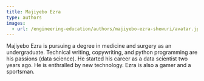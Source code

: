 ```yaml
---
title: Majiyebo Ezra
type: authors
images:
  - url: /engineering-education/authors/majiyebo-ezra-shewuri/avatar.jpg 
---
```

Majiyebo Ezra is pursuing a degree in medicine and surgery as an undergraduate. Technical writing, copywriting, and python programming are his passions (data science). He started his career as a data scientist two years ago. He is enthralled by new technology. Ezra is also a gamer and a sportsman.
